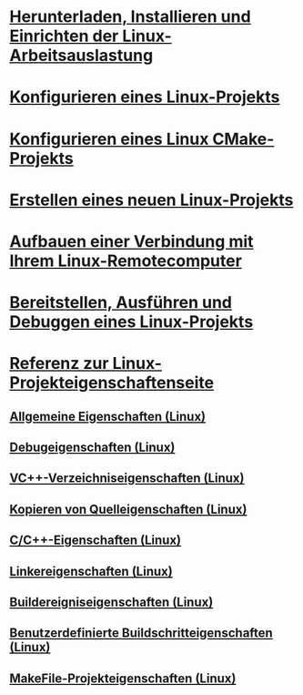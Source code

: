 # [Herunterladen, Installieren und Einrichten der Linux-Arbeitsauslastung](download-install-and-setup-the-linux-development-workload.md)
# [Konfigurieren eines Linux-Projekts](configure-a-linux-project.md)
# [Konfigurieren eines Linux CMake-Projekts](cmake-linux-project.md)
# [Erstellen eines neuen Linux-Projekts](create-a-new-linux-project.md)
# [Aufbauen einer Verbindung mit Ihrem Linux-Remotecomputer](connect-to-your-remote-linux-computer.md)
# [Bereitstellen, Ausführen und Debuggen eines Linux-Projekts](deploy-run-and-debug-your-linux-project.md)
# [Referenz zur Linux-Projekteigenschaftenseite](prop-pages-linux.md)
## [Allgemeine Eigenschaften (Linux)](prop-pages/general-linux.md)
## [Debugeigenschaften (Linux)](prop-pages/debugging-linux.md)
## [VC++-Verzeichniseigenschaften (Linux)](prop-pages/directories-linux.md)
## [Kopieren von Quelleigenschaften (Linux)](prop-pages/copy-sources-project.md)
## [C/C++-Eigenschaften (Linux)](prop-pages/c-cpp-linux.md)
## [Linkereigenschaften (Linux)](prop-pages/linker-linux.md)
## [Buildereigniseigenschaften (Linux)](prop-pages/build-events-linux.md)
## [Benutzerdefinierte Buildschritteigenschaften (Linux)](prop-pages/custom-build-step-linux.md) 
## [MakeFile-Projekteigenschaften (Linux)](prop-pages/makefile-linux.md)